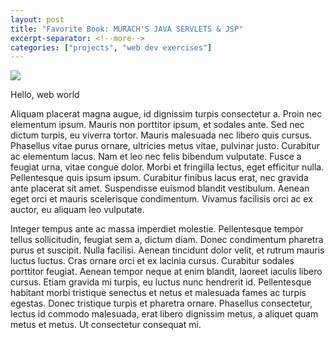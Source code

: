 ```yaml
---
layout: post
title: "Favorite Book: MURACH'S JAVA SERVLETS & JSP"
excerpt-separator: <!--more-->
categories: ["projects", "web dev exercises"]
---
```


<div class="post-image-right">
  <img src="https://www.aubookstore.com/images/product/medium/10422.jpg">
</div>

Hello, web world

Aliquam placerat magna augue, id dignissim turpis consectetur a. Proin nec elementum ipsum. Mauris non porttitor ipsum, et sodales ante. Sed nec dictum turpis, eu viverra tortor. Mauris malesuada nec libero quis cursus. Phasellus vitae purus ornare, ultricies metus vitae, pulvinar justo. Curabitur ac elementum lacus. Nam et leo nec felis bibendum vulputate. Fusce a feugiat urna, vitae congue dolor. Morbi et fringilla lectus, eget efficitur nulla. Pellentesque quis ipsum ipsum. Curabitur finibus lacus erat, nec gravida ante placerat sit amet. Suspendisse euismod blandit vestibulum. Aenean eget orci et mauris scelerisque condimentum. Vivamus facilisis orci ac ex auctor, eu aliquam leo vulputate.

Integer tempus ante ac massa imperdiet molestie. Pellentesque tempor tellus sollicitudin, feugiat sem a, dictum diam. Donec condimentum pharetra purus et suscipit. Nulla facilisi. Aenean tincidunt dolor velit, et rutrum mauris luctus luctus. Cras ornare orci et ex lacinia cursus. Curabitur sodales porttitor feugiat. Aenean tempor neque at enim blandit, laoreet iaculis libero cursus. Etiam gravida mi turpis, eu luctus nunc hendrerit id. Pellentesque habitant morbi tristique senectus et netus et malesuada fames ac turpis egestas. Donec tristique turpis et pharetra ornare. Phasellus consectetur, lectus id commodo malesuada, erat libero dignissim metus, a aliquet quam metus et metus. Ut consectetur consequat mi.
